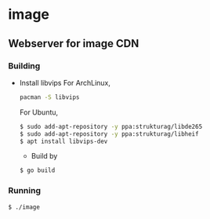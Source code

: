 # image

## Webserver for image CDN

### Building
  - Install libvips
    For ArchLinux,
    ```sh
    pacman -S libvips
    ```

    For Ubuntu, 
    ```sh
    $ sudo add-apt-repository -y ppa:strukturag/libde265
    $ sudo add-apt-repository -y ppa:strukturag/libheif
    $ apt install libvips-dev
    ```
    - Build by
    ```sh
    $ go build
    ```

### Running
  ```sh
  $ ./image
  ```
